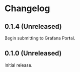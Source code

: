 # Changelog

## 0.1.4 (Unreleased)

Begin submitting to Grafana Portal.

## 0.1.0 (Unreleased)

Initial release.

